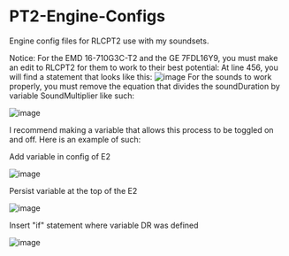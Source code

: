 # PT2-Engine-Configs
Engine config files for RLCPT2 use with my soundsets.

Notice: For the EMD 16-710G3C-T2 and the GE 7FDL16Y9, you must make an edit to RLCPT2 for them to work to their best potential:
At line 456, you will find a statement that looks like this:
![image](https://user-images.githubusercontent.com/69711669/158041204-631f8fbd-38f7-4452-af56-bccec6759598.png)
For the sounds to work properly, you must remove the equation that divides the soundDuration by variable SoundMultiplier like such:

![image](https://user-images.githubusercontent.com/69711669/158041224-4b19783a-2daa-4c43-a430-1ba55faa962c.png)

I recommend making a variable that allows this process to be toggled on and off. Here is an example of such:

Add variable in config of E2

![image](https://user-images.githubusercontent.com/69711669/158041234-b8fbd7d9-4a34-4416-9204-453e78567082.png)

Persist variable at the top of the E2

![image](https://user-images.githubusercontent.com/69711669/158041265-b1c1fc25-25ee-41f8-a6ef-80480494cafa.png)

Insert "if" statement where variable DR was defined

![image](https://user-images.githubusercontent.com/69711669/158041188-d4633ba8-fbce-448c-a577-7abefd6d0385.png)



